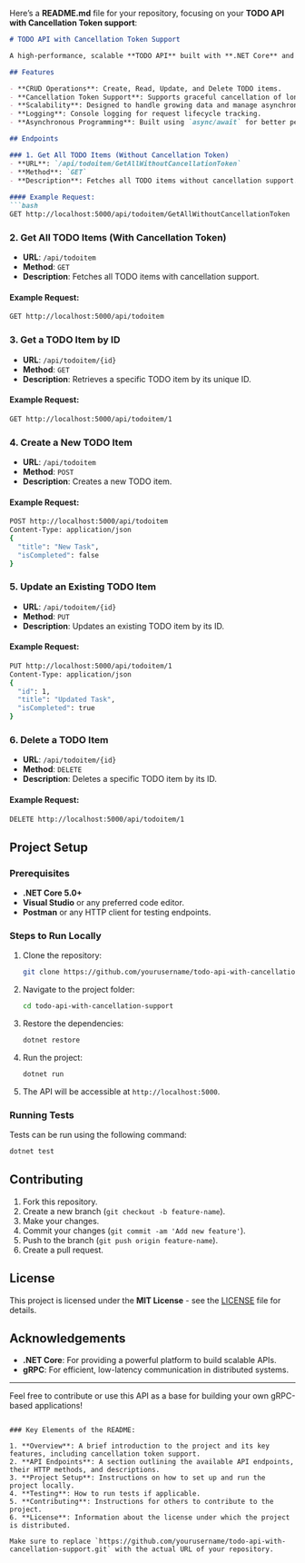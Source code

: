 Here’s a **README.md** file for your repository, focusing on your **TODO API with Cancellation Token support**:

```markdown
# TODO API with Cancellation Token Support

A high-performance, scalable **TODO API** built with **.NET Core** and **gRPC**. This project demonstrates efficient request handling using **CancellationToken** for asynchronous operations, allowing graceful cancellation of long-running tasks. The API implements standard CRUD operations for managing TODO items with enhanced cancellation support.

## Features

- **CRUD Operations**: Create, Read, Update, and Delete TODO items.
- **Cancellation Token Support**: Supports graceful cancellation of long-running operations.
- **Scalability**: Designed to handle growing data and manage asynchronous requests efficiently.
- **Logging**: Console logging for request lifecycle tracking.
- **Asynchronous Programming**: Built using `async/await` for better performance and responsiveness.

## Endpoints

### 1. Get All TODO Items (Without Cancellation Token)
- **URL**: `/api/todoitem/GetAllWithoutCancellationToken`
- **Method**: `GET`
- **Description**: Fetches all TODO items without cancellation support. Useful for testing basic CRUD functionality.
  
#### Example Request:
```bash
GET http://localhost:5000/api/todoitem/GetAllWithoutCancellationToken
```

### 2. Get All TODO Items (With Cancellation Token)
- **URL**: `/api/todoitem`
- **Method**: `GET`
- **Description**: Fetches all TODO items with cancellation support.

#### Example Request:
```bash
GET http://localhost:5000/api/todoitem
```

### 3. Get a TODO Item by ID
- **URL**: `/api/todoitem/{id}`
- **Method**: `GET`
- **Description**: Retrieves a specific TODO item by its unique ID.

#### Example Request:
```bash
GET http://localhost:5000/api/todoitem/1
```

### 4. Create a New TODO Item
- **URL**: `/api/todoitem`
- **Method**: `POST`
- **Description**: Creates a new TODO item.

#### Example Request:
```bash
POST http://localhost:5000/api/todoitem
Content-Type: application/json
{
  "title": "New Task",
  "isCompleted": false
}
```

### 5. Update an Existing TODO Item
- **URL**: `/api/todoitem/{id}`
- **Method**: `PUT`
- **Description**: Updates an existing TODO item by its ID.

#### Example Request:
```bash
PUT http://localhost:5000/api/todoitem/1
Content-Type: application/json
{
  "id": 1,
  "title": "Updated Task",
  "isCompleted": true
}
```

### 6. Delete a TODO Item
- **URL**: `/api/todoitem/{id}`
- **Method**: `DELETE`
- **Description**: Deletes a specific TODO item by its ID.

#### Example Request:
```bash
DELETE http://localhost:5000/api/todoitem/1
```

## Project Setup

### Prerequisites

- **.NET Core 5.0+**
- **Visual Studio** or any preferred code editor.
- **Postman** or any HTTP client for testing endpoints.

### Steps to Run Locally

1. Clone the repository:
   ```bash
   git clone https://github.com/yourusername/todo-api-with-cancellation-support.git
   ```

2. Navigate to the project folder:
   ```bash
   cd todo-api-with-cancellation-support
   ```

3. Restore the dependencies:
   ```bash
   dotnet restore
   ```

4. Run the project:
   ```bash
   dotnet run
   ```

5. The API will be accessible at `http://localhost:5000`.

### Running Tests

Tests can be run using the following command:
```bash
dotnet test
```

## Contributing

1. Fork this repository.
2. Create a new branch (`git checkout -b feature-name`).
3. Make your changes.
4. Commit your changes (`git commit -am 'Add new feature'`).
5. Push to the branch (`git push origin feature-name`).
6. Create a pull request.

## License

This project is licensed under the **MIT License** - see the [LICENSE](LICENSE) file for details.

## Acknowledgements

- **.NET Core**: For providing a powerful platform to build scalable APIs.
- **gRPC**: For efficient, low-latency communication in distributed systems.

---

Feel free to contribute or use this API as a base for building your own gRPC-based applications!
```

### Key Elements of the README:

1. **Overview**: A brief introduction to the project and its key features, including cancellation token support.
2. **API Endpoints**: A section outlining the available API endpoints, their HTTP methods, and descriptions.
3. **Project Setup**: Instructions on how to set up and run the project locally.
4. **Testing**: How to run tests if applicable.
5. **Contributing**: Instructions for others to contribute to the project.
6. **License**: Information about the license under which the project is distributed.

Make sure to replace `https://github.com/yourusername/todo-api-with-cancellation-support.git` with the actual URL of your repository.
